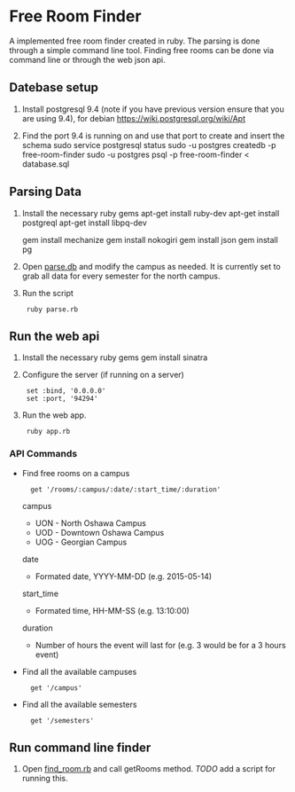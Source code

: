# Free Room Finder

A implemented free room finder created in ruby. The parsing is done through a simple command line tool. Finding free rooms can be done via command line or through the web json api.

## Datebase setup

1. Install postgresql 9.4 (note if you have previous version ensure that you are using 9.4), for debian https://wiki.postgresql.org/wiki/Apt


2. Find the port 9.4 is running on and use that port to create and insert the schema
        sudo service postgresql status
        sudo -u postgres createdb -p<port> free-room-finder
        sudo -u postgres psql -p<port> free-room-finder < database.sql

## Parsing Data

1. Install the necessary ruby gems
    apt-get install ruby-dev
    apt-get install postgreql
    apt-get install libpq-dev

    gem install mechanize
    gem install nokogiri
    gem install json
    gem install pg

2. Open [parse.db](parse.rb) and modify the campus as needed. It is currently set to grab all data for every semester for the north campus.

3. Run the script

        ruby parse.rb

## Run the web api

1. Install the necessary ruby gems
    gem install sinatra

2. Configure the server (if running on a server)

        set :bind, '0.0.0.0'
        set :port, '94294'

3. Run the web app.

        ruby app.rb

### API Commands

* Find free rooms on a campus

        get '/rooms/:campus/:date/:start_time/:duration'

    campus
    - UON - North Oshawa Campus
    - UOD - Downtown Oshawa Campus
    - UOG - Georgian Campus
 
    date
    - Formated date, YYYY-MM-DD (e.g. 2015-05-14)

    start_time
    - Formated time, HH-MM-SS (e.g. 13:10:00)

    duration
    - Number of hours the event will last for (e.g. 3 would be for a 3 hours event)

* Find all the available campuses

        get '/campus'

* Find all the available semesters

        get '/semesters'


## Run command line finder

1. Open [find_room.rb](find_room.rb) and call getRooms method. *TODO* add a script for running this.
